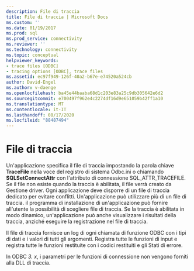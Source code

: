 ```yaml
---
description: File di traccia
title: File di traccia | Microsoft Docs
ms.custom: ''
ms.date: 01/19/2017
ms.prod: sql
ms.prod_service: connectivity
ms.reviewer: ''
ms.technology: connectivity
ms.topic: conceptual
helpviewer_keywords:
- trace files [ODBC]
- tracing options [ODBC], trace files
ms.assetid: ec97f949-126f-40a2-b67e-e74520a524cb
author: David-Engel
ms.author: v-daenge
ms.openlocfilehash: ba45e44baaba68d1c203e83a25c9db305642e6d2
ms.sourcegitcommit: e700497f962e4c2274df16d9e651059b42ff1a10
ms.translationtype: MT
ms.contentlocale: it-IT
ms.lasthandoff: 08/17/2020
ms.locfileid: "88487494"
---
```

# <a name="trace-file"></a>File di traccia
Un'applicazione specifica il file di traccia impostando la parola chiave **TraceFile** nella voce del registro di sistema Odbc.ini o chiamando **SQLSetConnectAttr** con l'attributo di connessione SQL_ATTR_TRACEFILE. Se il file non esiste quando la traccia è abilitata, il file verrà creato da Gestione driver. Ogni applicazione deve disporre di un file di traccia dedicato per evitare conflitti. Un'applicazione può utilizzare più di un file di traccia. il programma di installazione di un'applicazione può fornire all'utente la possibilità di scegliere file di traccia. Se la traccia è abilitata in modo dinamico, un'applicazione può anche visualizzare i risultati della traccia, anziché eseguire la registrazione nel file di traccia.  
  
 Il file di traccia fornisce un log di ogni chiamata di funzione ODBC con i tipi di dati e i valori di tutti gli argomenti. Registra tutte le funzioni di input e registra tutte le funzioni restituite con i codici restituiti e gli Stati di errore.  
  
 In ODBC *3. x*, i parametri per le funzioni di connessione non vengono forniti alla DLL di traccia.
